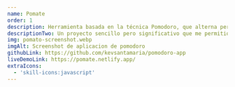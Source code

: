 ```yaml
---
name: Pomate
order: 1
description: Herramienta basada en la técnica Pomodoro, que alterna períodos de trabajo y descanso. Cuenta con un temporizador personalizable, notificaciones sonoras y una interfaz estilo pixel art.
descriptionTwo: Un proyecto sencillo pero significativo que me permitió fortalecer mis bases en React y la gestión del estado en interfaces interactivas.
img: pomato-screenshot.webp
imgAlt: Screenshot de aplicacion de pomodoro
githubLink: https://github.com/kevsantamaria/pomodoro-app
liveDemoLink: https://pomate.netlify.app/
extraIcons:
  - 'skill-icons:javascript'
---
```

